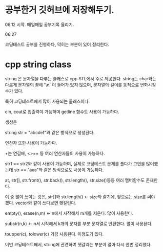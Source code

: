 # 공부한거 깃허브에 저장해두기.

06.12 시작. 매일매일 공부기록 올리기.


06.27

코딩테스트 공부를 진행하다, 막히는 부분이 있어 정리한다.

# cpp string class

string 은 문자열을 다루는 클래스로 cpp STL에서 주로 제공한다. string는 char와는 다르게 문자열의 끝에 '\n' 이 들어가 있지 않으며, 문자열의 길이를 동적으로 변화시킬 수가 있다.

특히 코딩테스트에서 많이 사용되는 클래스이다.

cin, cout로 입출력이 가능하며 getline 함수도 사용이 가능하다.

생성은

string str = "abcdef"와 같은 방식으로 생성된다.

연산자 또한 사용이 가능하다.

+는 연결에, <>== 등 여러 연산자들이 사용이 가능하다.

str1 == str2와 같이 사용이 가능하며, 실제로 코딩테스트 문제를 풀다가 고민을 많이했는데 str == "aaa"와 같은 방식으로도 사용이 가능하다.

at, str[], str.front(), str.back(), str.length(), str.size()등등 여러 맴버함수도 존재한다.

이 중 많이 쓰이는 것은, str[]와 str.length() <- size와 같기에, 앞으로는 size를 써야겠다. vector와 같이 쓰다보면 헷갈린다.

empty(), erase(n,m) <- n에서 시작해서 m개를 지운다. 많이 사용한다.

substr(n,k) <- n서 시작해서 k개의 문자를 부분 문자열로 반환한다. 많이 사용된다.

toupper(c), tolower(c) 가끔 사용된다. 이정도가 있다.

이번 코딩테스트에서, string에 관련하여 헷갈리는 부분이 많아 다시 한번 정리했다.
